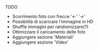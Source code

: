 TODO
- Scorrimento foto con frecce '<-' '->'
- Possibilità di scaricare l'immagine in HD
- Shuffle immagini per randomizzare(?)
- Ottimizzare il caricamento delle foto
- Aggiungere sezione 'Materiali'
- Aggiungere sezione 'Video'